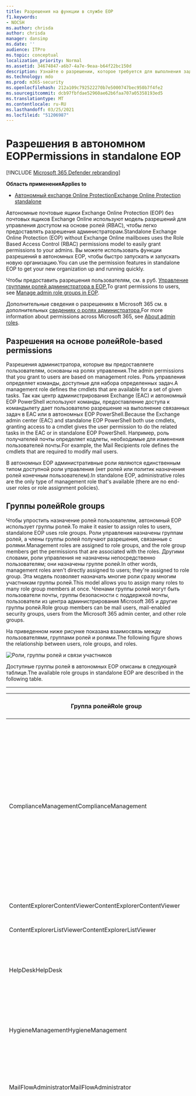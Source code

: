 ```yaml
---
title: Разрешения на функции в службе EOP
f1.keywords:
- NOCSH
ms.author: chrisda
author: chrisda
manager: dansimp
ms.date: ''
audience: ITPro
ms.topic: conceptual
localization_priority: Normal
ms.assetid: 34674847-a6b7-4a7e-9eaa-b64f22bc150d
description: Узнайте о разрешении, которое требуется для выполнения задач в режиме автономных exchange Online Protection
ms.technology: mdo
ms.prod: m365-security
ms.openlocfilehash: 212a109c792522270b7e5000747bec950b7f4fe2
ms.sourcegitcommit: dcb97fbfdae52960ae62b6faa707a05358193ed5
ms.translationtype: MT
ms.contentlocale: ru-RU
ms.lasthandoff: 03/25/2021
ms.locfileid: "51206987"
---
```

# <a name="permissions-in-standalone-eop"></a><span data-ttu-id="56374-103">Разрешения в автономном EOP</span><span class="sxs-lookup"><span data-stu-id="56374-103">Permissions in standalone EOP</span></span>

[!INCLUDE [Microsoft 365 Defender rebranding](../includes/microsoft-defender-for-office.md)]

<span data-ttu-id="56374-104">**Область применения**</span><span class="sxs-lookup"><span data-stu-id="56374-104">**Applies to**</span></span>
-  [<span data-ttu-id="56374-105">Автономный exchange Online Protection</span><span class="sxs-lookup"><span data-stu-id="56374-105">Exchange Online Protection standalone</span></span>](exchange-online-protection-overview.md)

<span data-ttu-id="56374-106">Автономные почтовые ящики Exchange Online Protection (EOP) без почтовых ящиков Exchange Online используют модель разрешений для управления доступом на основе ролей (RBAC), чтобы легко предоставлять разрешения администраторам.</span><span class="sxs-lookup"><span data-stu-id="56374-106">Standalone Exchange Online Protection (EOP) without Exchange Online mailboxes uses the Role Based Access Control (RBAC) permissions model to easily grant permissions to your admins.</span></span> <span data-ttu-id="56374-107">Вы можете использовать функции разрешений в автономных EOP, чтобы быстро запускать и запускать новую организацию.</span><span class="sxs-lookup"><span data-stu-id="56374-107">You can use the permission features in standalone EOP to get your new organization up and running quickly.</span></span>

<span data-ttu-id="56374-108">Чтобы предоставить разрешения пользователям, см. в руб. [Управление группами ролей администратора в EOP.](manage-admin-role-group-permissions-in-eop.md)</span><span class="sxs-lookup"><span data-stu-id="56374-108">To grant permissions to users, see [Manage admin role groups in EOP](manage-admin-role-group-permissions-in-eop.md).</span></span>

<span data-ttu-id="56374-109">Дополнительные сведения о разрешениях в Microsoft 365 см. в дополнительных [сведениях о ролях администратора.](../../admin/add-users/about-admin-roles.md)</span><span class="sxs-lookup"><span data-stu-id="56374-109">For more information about permissions across Microsoft 365, see [About admin roles](../../admin/add-users/about-admin-roles.md).</span></span>

## <a name="role-based-permissions"></a><span data-ttu-id="56374-110">Разрешения на основе ролей</span><span class="sxs-lookup"><span data-stu-id="56374-110">Role-based permissions</span></span>

<span data-ttu-id="56374-111">Разрешения администратора, которые вы предоставляете пользователям, основаны на ролях управления.</span><span class="sxs-lookup"><span data-stu-id="56374-111">The admin permissions that you grant to users are based on management roles.</span></span> <span data-ttu-id="56374-112">Роль управления определяет команды, доступные для набора определенных задач.</span><span class="sxs-lookup"><span data-stu-id="56374-112">A management role defines the cmdlets that are available for a set of given tasks.</span></span> <span data-ttu-id="56374-113">Так как центр администрирования Exchange (EAC) и автономный EOP PowerShell используют команды, предоставление доступа к командылету дает пользователю разрешение на выполнение связанных задач в EAC или в автономных EOP PowerShell.</span><span class="sxs-lookup"><span data-stu-id="56374-113">Because the Exchange admin center (EAC) and standalone EOP PowerShell both use cmdlets, granting access to a cmdlet gives the user permission to do the related tasks in the EAC or in standalone EOP PowerShell.</span></span> <span data-ttu-id="56374-114">Например, роль получателей почты определяет кодлеты, необходимые для изменения пользователей почты.</span><span class="sxs-lookup"><span data-stu-id="56374-114">For example, the Mail Recipients role defines the cmdlets that are required to modify mail users.</span></span>

<span data-ttu-id="56374-115">В автономных EOP административные роли являются единственным типом доступной роли управления (нет ролей или политик назначения ролей конечным пользователем).</span><span class="sxs-lookup"><span data-stu-id="56374-115">In standalone EOP, administrative roles are the only type of management role that's available (there are no end-user roles or role assignment policies).</span></span>

## <a name="role-groups"></a><span data-ttu-id="56374-116">Группы ролей</span><span class="sxs-lookup"><span data-stu-id="56374-116">Role groups</span></span>

<span data-ttu-id="56374-117">Чтобы упростить назначение ролей пользователям, автономный EOP использует группы ролей.</span><span class="sxs-lookup"><span data-stu-id="56374-117">To make it easier to assign roles to users, standalone EOP uses role groups.</span></span> <span data-ttu-id="56374-118">Роли управления назначены группам ролей, а члены группы ролей получают разрешения, связанные с ролями.</span><span class="sxs-lookup"><span data-stu-id="56374-118">Management roles are assigned to role groups, and the role group members get the permissions that are associated with the roles.</span></span> <span data-ttu-id="56374-119">Другими словами, роли управления не назначены непосредственно пользователям; они назначены группе ролей.</span><span class="sxs-lookup"><span data-stu-id="56374-119">In other words, management roles aren't directly assigned to users; they're assigned to role group.</span></span> <span data-ttu-id="56374-120">Эта модель позволяет назначать многие роли сразу многим участникам группы ролей.</span><span class="sxs-lookup"><span data-stu-id="56374-120">This model allows you to assign many roles to many role group members at once.</span></span> <span data-ttu-id="56374-121">Членами группы ролей могут быть пользователи почты, группы безопасности с поддержкой почты, пользователи из центра администрирования Microsoft 365 и другие группы ролей.</span><span class="sxs-lookup"><span data-stu-id="56374-121">Role group members can be mail users, mail-enabled security groups, users from the Microsoft 365 admin center, and other role groups.</span></span>

<span data-ttu-id="56374-122">На приведенном ниже рисунке показана взаимосвязь между пользователями, группами ролей и ролями.</span><span class="sxs-lookup"><span data-stu-id="56374-122">The following figure shows the relationship between users, role groups, and roles.</span></span>

![Роли, группы ролей и связи участников](../../media/ITPro_Security_RBAC_EXO_SimplifiedRoleGroupRelationship.png)

<span data-ttu-id="56374-124">Доступные группы ролей в автономных EOP описаны в следующей таблице.</span><span class="sxs-lookup"><span data-stu-id="56374-124">The available role groups in standalone EOP are described in the following table.</span></span>

****

|<span data-ttu-id="56374-125">Группа ролей</span><span class="sxs-lookup"><span data-stu-id="56374-125">Role group</span></span>|<span data-ttu-id="56374-126">Описание</span><span class="sxs-lookup"><span data-stu-id="56374-126">Description</span></span>|<span data-ttu-id="56374-127">Назначены роли по умолчанию</span><span class="sxs-lookup"><span data-stu-id="56374-127">Default roles assigned</span></span>|
|---|---|---|
|<span data-ttu-id="56374-128">ComplianceManagement</span><span class="sxs-lookup"><span data-stu-id="56374-128">ComplianceManagement</span></span>|<span data-ttu-id="56374-129">Настройка и управление настройками соответствия требованиям в организации, включая предотвращение потери данных (DLP), если ваша подписка имеет возможности DLP.</span><span class="sxs-lookup"><span data-stu-id="56374-129">Configure and manage compliance settings within the organization, including data loss prevention (DLP) if your subscription has DLP capabilities.</span></span> <p> <span data-ttu-id="56374-130">Члены роли [Администратора соответствия требованиям](/azure/active-directory/users-groups-roles/directory-assign-admin-roles#compliance-administrator) в Azure AD автоматически получают разрешения этой группы ролей.</span><span class="sxs-lookup"><span data-stu-id="56374-130">Members of the [Compliance Administrator](/azure/active-directory/users-groups-roles/directory-assign-admin-roles#compliance-administrator) role in Azure AD automatically get the permissions of this role group.</span></span>|<span data-ttu-id="56374-131">Журналы аудита</span><span class="sxs-lookup"><span data-stu-id="56374-131">Audit Logs</span></span> <p> <span data-ttu-id="56374-132">Администрирование соответствия требованиям</span><span class="sxs-lookup"><span data-stu-id="56374-132">Compliance Administration</span></span> <p> <span data-ttu-id="56374-133">Управление правами на доступ к данным</span><span class="sxs-lookup"><span data-stu-id="56374-133">Information Rights Management</span></span> <p> <span data-ttu-id="56374-134">Управление хранением</span><span class="sxs-lookup"><span data-stu-id="56374-134">Retention Management</span></span> <p> <span data-ttu-id="56374-135">View-Only журналы аудита</span><span class="sxs-lookup"><span data-stu-id="56374-135">View-Only Audit Logs</span></span> <p> <span data-ttu-id="56374-136">Конфигурация только для чтения</span><span class="sxs-lookup"><span data-stu-id="56374-136">View-Only Configuration</span></span> <p> <span data-ttu-id="56374-137">Получатели только для чтения</span><span class="sxs-lookup"><span data-stu-id="56374-137">View-Only Recipients</span></span>|
|<span data-ttu-id="56374-138">ContentExplorerContentViewer</span><span class="sxs-lookup"><span data-stu-id="56374-138">ContentExplorerContentViewer</span></span>|<span data-ttu-id="56374-139">Не используется.</span><span class="sxs-lookup"><span data-stu-id="56374-139">Not used.</span></span>|<span data-ttu-id="56374-140">Просмотр контента классификации данных</span><span class="sxs-lookup"><span data-stu-id="56374-140">Data Classification Content Viewer</span></span>|
|<span data-ttu-id="56374-141">ContentExplorerListViewer</span><span class="sxs-lookup"><span data-stu-id="56374-141">ContentExplorerListViewer</span></span>|<span data-ttu-id="56374-142">Не используется.</span><span class="sxs-lookup"><span data-stu-id="56374-142">Not used.</span></span>|<span data-ttu-id="56374-143">Просмотр списка классификации данных</span><span class="sxs-lookup"><span data-stu-id="56374-143">Data Classification List Viewer</span></span>|
|<span data-ttu-id="56374-144">HelpDesk</span><span class="sxs-lookup"><span data-stu-id="56374-144">HelpDesk</span></span>|<span data-ttu-id="56374-145">Просмотр и управление пользователями почты.</span><span class="sxs-lookup"><span data-stu-id="56374-145">View and manage mail users.</span></span>|<span data-ttu-id="56374-146">Сброс пароля</span><span class="sxs-lookup"><span data-stu-id="56374-146">Reset Password</span></span> <p> <span data-ttu-id="56374-147">Параметры пользователя</span><span class="sxs-lookup"><span data-stu-id="56374-147">User Options</span></span> <p> <span data-ttu-id="56374-148">Получатели только для чтения</span><span class="sxs-lookup"><span data-stu-id="56374-148">View-Only Recipients</span></span>|
|<span data-ttu-id="56374-149">HygieneManagement</span><span class="sxs-lookup"><span data-stu-id="56374-149">HygieneManagement</span></span>|<span data-ttu-id="56374-150">Управление функциями защиты (защита от нежелательной почты, защита от вредоносных программ и т.д.).</span><span class="sxs-lookup"><span data-stu-id="56374-150">Manage protection features (anti-spam, anti-malware, etc.).</span></span>|<span data-ttu-id="56374-151">Транспортная гигиена</span><span class="sxs-lookup"><span data-stu-id="56374-151">Transport Hygiene</span></span> <p> <span data-ttu-id="56374-152">Конфигурация только для чтения</span><span class="sxs-lookup"><span data-stu-id="56374-152">View-Only Configuration</span></span> <p> <span data-ttu-id="56374-153">Получатели только для чтения</span><span class="sxs-lookup"><span data-stu-id="56374-153">View-Only Recipients</span></span>|
|<span data-ttu-id="56374-154">MailFlowAdministrator</span><span class="sxs-lookup"><span data-stu-id="56374-154">MailFlowAdministrator</span></span>|<span data-ttu-id="56374-155">Просмотр и управление принятыми доменами и соединитетелями</span><span class="sxs-lookup"><span data-stu-id="56374-155">View and manage accepted domains and connectors</span></span>|<span data-ttu-id="56374-156">Удаленные и принятые домены</span><span class="sxs-lookup"><span data-stu-id="56374-156">Remote and Accepted Domains</span></span> <p> <span data-ttu-id="56374-157">Получатели только для чтения</span><span class="sxs-lookup"><span data-stu-id="56374-157">View-Only Recipients</span></span>|
|<span data-ttu-id="56374-158">OrganizationManagement</span><span class="sxs-lookup"><span data-stu-id="56374-158">OrganizationManagement</span></span>|<span data-ttu-id="56374-159">Доступ администратора ко всей организации и возможность выполнять практически любую задачу.</span><span class="sxs-lookup"><span data-stu-id="56374-159">Admin access to the entire organization and the ability to perform almost any task.</span></span> <p> <span data-ttu-id="56374-160">Участники роли [глобального администратора](/azure/active-directory/users-groups-roles/directory-assign-admin-roles#global-administrator--company-administrator) в Azure AD автоматически получают разрешения этой группы ролей.</span><span class="sxs-lookup"><span data-stu-id="56374-160">Members of the [Global Administrator](/azure/active-directory/users-groups-roles/directory-assign-admin-roles#global-administrator--company-administrator) role in Azure AD automatically get the permissions of this role group.</span></span> <p> <span data-ttu-id="56374-161">**Важно.** Так как роль Группы Ролей OrganizationManagement — это мощная роль, только пользователи, которые выполняют административные задачи на уровне организации, должны быть членами этой группы ролей.</span><span class="sxs-lookup"><span data-stu-id="56374-161">**Important**: Because the OrganizationManagement role group is a powerful role, only users that perform organizational-level administrative tasks should be members of this role group.</span></span>|<span data-ttu-id="56374-162">AntiMalware</span><span class="sxs-lookup"><span data-stu-id="56374-162">AntiMalware</span></span> <p> <span data-ttu-id="56374-163">AntiSpam</span><span class="sxs-lookup"><span data-stu-id="56374-163">AntiSpam</span></span> <p> <span data-ttu-id="56374-164">Журналы аудита</span><span class="sxs-lookup"><span data-stu-id="56374-164">Audit Logs</span></span> <p> <span data-ttu-id="56374-165">Администратор соответствия</span><span class="sxs-lookup"><span data-stu-id="56374-165">Compliance Administrator</span></span> <p> <span data-ttu-id="56374-166">Динамические группы рассылки</span><span class="sxs-lookup"><span data-stu-id="56374-166">Distribution Groups</span></span> <p> <span data-ttu-id="56374-167">Управление правами на доступ к данным</span><span class="sxs-lookup"><span data-stu-id="56374-167">Information Rights Management</span></span> <p> <span data-ttu-id="56374-168">Создание получателей почты</span><span class="sxs-lookup"><span data-stu-id="56374-168">Mail Recipient Creation</span></span> <p> <span data-ttu-id="56374-169">Получатели почты</span><span class="sxs-lookup"><span data-stu-id="56374-169">Mail Recipients</span></span> <p> <span data-ttu-id="56374-170">Отслеживание сообщений</span><span class="sxs-lookup"><span data-stu-id="56374-170">Message Tracking</span></span> <p> <span data-ttu-id="56374-171">Миграция</span><span class="sxs-lookup"><span data-stu-id="56374-171">Migration</span></span> <p> <span data-ttu-id="56374-172">Доступ к клиентам организации</span><span class="sxs-lookup"><span data-stu-id="56374-172">Organization Client Access</span></span> <p> <span data-ttu-id="56374-173">Конфигурация организации</span><span class="sxs-lookup"><span data-stu-id="56374-173">Organization Configuration</span></span> <p> <span data-ttu-id="56374-174">Параметры транспорта организации</span><span class="sxs-lookup"><span data-stu-id="56374-174">Organization Transport Settings</span></span> <p> <span data-ttu-id="56374-175">Карантин</span><span class="sxs-lookup"><span data-stu-id="56374-175">Quarantine</span></span> <p> <span data-ttu-id="56374-176">Политики получателей</span><span class="sxs-lookup"><span data-stu-id="56374-176">Recipient Policies</span></span> <p> <span data-ttu-id="56374-177">Удаленные и принятые домены</span><span class="sxs-lookup"><span data-stu-id="56374-177">Remote and Accepted Domains</span></span> <p> <span data-ttu-id="56374-178">Сброс пароля</span><span class="sxs-lookup"><span data-stu-id="56374-178">Reset Password</span></span> <p> <span data-ttu-id="56374-179">Управление хранением</span><span class="sxs-lookup"><span data-stu-id="56374-179">Retention Management</span></span> <p> <span data-ttu-id="56374-180">Управление ролью</span><span class="sxs-lookup"><span data-stu-id="56374-180">Role Management</span></span> <p> <span data-ttu-id="56374-181">Администратор безопасности</span><span class="sxs-lookup"><span data-stu-id="56374-181">Security Administrator</span></span> <p> <span data-ttu-id="56374-182">Создание и членство группы безопасности</span><span class="sxs-lookup"><span data-stu-id="56374-182">Security Group Creation and Membership</span></span> <p> <span data-ttu-id="56374-183">Читатель сведений о безопасности</span><span class="sxs-lookup"><span data-stu-id="56374-183">Security Reader</span></span> <p> <span data-ttu-id="56374-184">Администратор метки конфиденциальности</span><span class="sxs-lookup"><span data-stu-id="56374-184">Sensitivity Label Administrator</span></span> <p> <span data-ttu-id="56374-185">Контроль</span><span class="sxs-lookup"><span data-stu-id="56374-185">Supervision</span></span> <p> <span data-ttu-id="56374-186">Транспортная гигиена</span><span class="sxs-lookup"><span data-stu-id="56374-186">Transport Hygiene</span></span> <p> <span data-ttu-id="56374-187">Правила транспорта</span><span class="sxs-lookup"><span data-stu-id="56374-187">Transport Rules</span></span> <p> <span data-ttu-id="56374-188">Параметры пользователя</span><span class="sxs-lookup"><span data-stu-id="56374-188">User Options</span></span> <p> <span data-ttu-id="56374-189">View-Only AntiMalware</span><span class="sxs-lookup"><span data-stu-id="56374-189">View-Only AntiMalware</span></span> <p> <span data-ttu-id="56374-190">View-Only AntiSpam</span><span class="sxs-lookup"><span data-stu-id="56374-190">View-Only AntiSpam</span></span> <p> <span data-ttu-id="56374-191">View-Only журналы аудита</span><span class="sxs-lookup"><span data-stu-id="56374-191">View-Only Audit Logs</span></span> <p> <span data-ttu-id="56374-192">Конфигурация только для чтения</span><span class="sxs-lookup"><span data-stu-id="56374-192">View-Only Configuration</span></span> <p> <span data-ttu-id="56374-193">View-Only карантина</span><span class="sxs-lookup"><span data-stu-id="56374-193">View-Only Quarantine</span></span> <p> <span data-ttu-id="56374-194">Получатели только для чтения</span><span class="sxs-lookup"><span data-stu-id="56374-194">View-Only Recipients</span></span> <p> <span data-ttu-id="56374-195">View-Only intelligence</span><span class="sxs-lookup"><span data-stu-id="56374-195">View-Only Threat Intelligence</span></span>|
|<span data-ttu-id="56374-196">КарантинАдминистратор</span><span class="sxs-lookup"><span data-stu-id="56374-196">QuarantineAdministrator</span></span>|<span data-ttu-id="56374-197">Управление карантинными сообщениями для всех получателей.</span><span class="sxs-lookup"><span data-stu-id="56374-197">Manage quarantined messages for all recipients.</span></span>|<span data-ttu-id="56374-198">Карантин</span><span class="sxs-lookup"><span data-stu-id="56374-198">Quarantine</span></span>|
|<span data-ttu-id="56374-199">RecipientManagement</span><span class="sxs-lookup"><span data-stu-id="56374-199">RecipientManagement</span></span>|<span data-ttu-id="56374-200">Создание, управление и удаление объектов получателей в организации.</span><span class="sxs-lookup"><span data-stu-id="56374-200">Create, manage, and remove recipient objects in the organization.</span></span>|<span data-ttu-id="56374-201">Динамические группы рассылки</span><span class="sxs-lookup"><span data-stu-id="56374-201">Distribution Groups</span></span> <p> <span data-ttu-id="56374-202">Создание получателей почты</span><span class="sxs-lookup"><span data-stu-id="56374-202">Mail Recipient Creation</span></span> <p> <span data-ttu-id="56374-203">Получатели почты</span><span class="sxs-lookup"><span data-stu-id="56374-203">Mail Recipients</span></span> <p> <span data-ttu-id="56374-204">Отслеживание сообщений</span><span class="sxs-lookup"><span data-stu-id="56374-204">Message Tracking</span></span> <p> <span data-ttu-id="56374-205">Миграция</span><span class="sxs-lookup"><span data-stu-id="56374-205">Migration</span></span> <p> <span data-ttu-id="56374-206">Политики получателей</span><span class="sxs-lookup"><span data-stu-id="56374-206">Recipient Policies</span></span> <p> <span data-ttu-id="56374-207">Сброс пароля</span><span class="sxs-lookup"><span data-stu-id="56374-207">Reset Password</span></span>|
|<span data-ttu-id="56374-208">RecordsManagement</span><span class="sxs-lookup"><span data-stu-id="56374-208">RecordsManagement</span></span>|<span data-ttu-id="56374-209">Настройка функций соответствия требованиям, таких как теги политики хранения, классификации сообщений и правила потока почты (также известные как правила транспорта).</span><span class="sxs-lookup"><span data-stu-id="56374-209">Configure compliance features, such as retention policy tags, message classifications, and mail flow rules (also known as transport rules).</span></span>|<span data-ttu-id="56374-210">Отслеживание сообщений</span><span class="sxs-lookup"><span data-stu-id="56374-210">Message Tracking</span></span> <p> <span data-ttu-id="56374-211">Управление хранением</span><span class="sxs-lookup"><span data-stu-id="56374-211">Retention Management</span></span> <p> <span data-ttu-id="56374-212">Правила транспорта</span><span class="sxs-lookup"><span data-stu-id="56374-212">Transport Rules</span></span>|
|<span data-ttu-id="56374-213">SecurityAdministrator</span><span class="sxs-lookup"><span data-stu-id="56374-213">SecurityAdministrator</span></span>|<span data-ttu-id="56374-214">Настройка всех аспектов защиты в организации (защита от нежелательной почты, защита от вредоносных программ, защита от спуфинга, карантин и т.д.).</span><span class="sxs-lookup"><span data-stu-id="56374-214">Configure all aspects of protection in the organization (anti-spam, anti-malware, anti-spoofing, quarantine, etc.).</span></span> <p> <span data-ttu-id="56374-215">Члены роли [администратора](/azure/active-directory/users-groups-roles/directory-assign-admin-roles#security-administrator) безопасности в Azure AD автоматически получают разрешения этой группы ролей.</span><span class="sxs-lookup"><span data-stu-id="56374-215">Members of the [Security Administrator](/azure/active-directory/users-groups-roles/directory-assign-admin-roles#security-administrator) role in Azure AD automatically get the permissions of this role group.</span></span>|<span data-ttu-id="56374-216">AntiMalware</span><span class="sxs-lookup"><span data-stu-id="56374-216">AntiMalware</span></span> <p> <span data-ttu-id="56374-217">AntiSpam</span><span class="sxs-lookup"><span data-stu-id="56374-217">AntiSpam</span></span> <p> <span data-ttu-id="56374-218">Журналы аудита</span><span class="sxs-lookup"><span data-stu-id="56374-218">Audit Logs</span></span> <p> <span data-ttu-id="56374-219">Карантин</span><span class="sxs-lookup"><span data-stu-id="56374-219">Quarantine</span></span> <p> <span data-ttu-id="56374-220">Администратор безопасности</span><span class="sxs-lookup"><span data-stu-id="56374-220">Security Administrator</span></span> <p> <span data-ttu-id="56374-221">Администратор метки конфиденциальности</span><span class="sxs-lookup"><span data-stu-id="56374-221">Sensitivity Label Administrator</span></span> <p> <span data-ttu-id="56374-222">View-Only AntiMalware</span><span class="sxs-lookup"><span data-stu-id="56374-222">View-Only AntiMalware</span></span> <p> <span data-ttu-id="56374-223">View-Only AntiSpam</span><span class="sxs-lookup"><span data-stu-id="56374-223">View-Only AntiSpam</span></span> <p> <span data-ttu-id="56374-224">View-Only журналы аудита</span><span class="sxs-lookup"><span data-stu-id="56374-224">View-Only Audit Logs</span></span> <p> <span data-ttu-id="56374-225">View-Only карантина</span><span class="sxs-lookup"><span data-stu-id="56374-225">View-Only Quarantine</span></span> <p> <span data-ttu-id="56374-226">View-Only intelligence</span><span class="sxs-lookup"><span data-stu-id="56374-226">View-Only Threat Intelligence</span></span>|
|<span data-ttu-id="56374-227">SecurityReader</span><span class="sxs-lookup"><span data-stu-id="56374-227">SecurityReader</span></span>|<span data-ttu-id="56374-228">Просмотр только доступа ко всем аспектам защиты в организации (защита от нежелательной почты, защита от вредоносных программ, защита от спуфинга, карантин и т.д.).</span><span class="sxs-lookup"><span data-stu-id="56374-228">View-only access to all aspects of protection in the organization (anti-spam, anti-malware, anti-spoofing, quarantine, etc.).</span></span> <p> <span data-ttu-id="56374-229">Участники роли [Чтения безопасности](/azure/active-directory/users-groups-roles/directory-assign-admin-roles#security-reader) в Azure AD автоматически получают разрешения этой группы ролей.</span><span class="sxs-lookup"><span data-stu-id="56374-229">Members of the [Security Reader](/azure/active-directory/users-groups-roles/directory-assign-admin-roles#security-reader) role in Azure AD automatically get the permissions of this role group.</span></span>|<span data-ttu-id="56374-230">Читатель сведений о безопасности</span><span class="sxs-lookup"><span data-stu-id="56374-230">Security Reader</span></span> <p> <span data-ttu-id="56374-231">View-Only AntiMalware</span><span class="sxs-lookup"><span data-stu-id="56374-231">View-Only AntiMalware</span></span> <p> <span data-ttu-id="56374-232">View-Only AntiSpam</span><span class="sxs-lookup"><span data-stu-id="56374-232">View-Only AntiSpam</span></span> <p> <span data-ttu-id="56374-233">View-Only карантина</span><span class="sxs-lookup"><span data-stu-id="56374-233">View-Only Quarantine</span></span> <p> <span data-ttu-id="56374-234">View-Only intelligence</span><span class="sxs-lookup"><span data-stu-id="56374-234">View-Only Threat Intelligence</span></span>|
|<span data-ttu-id="56374-235">TenantAdmins</span><span class="sxs-lookup"><span data-stu-id="56374-235">TenantAdmins</span></span>|<span data-ttu-id="56374-236">Членство в этой группе ролей синхронизируется между службами и управляется централизованно.</span><span class="sxs-lookup"><span data-stu-id="56374-236">Membership in this role group is synchronized across services and managed centrally.</span></span> <span data-ttu-id="56374-237">По умолчанию этой группе ролей не назначены роли.</span><span class="sxs-lookup"><span data-stu-id="56374-237">By default, this role group is not assigned any roles.</span></span> <span data-ttu-id="56374-238">Однако он будет членом группы ролей управления организацией и будет наследовать эти разрешения.</span><span class="sxs-lookup"><span data-stu-id="56374-238">However, it will be a member of the Organization Management role group and will inherit those permissions.</span></span>|<span data-ttu-id="56374-239">нет</span><span class="sxs-lookup"><span data-stu-id="56374-239">none</span></span>|
|<span data-ttu-id="56374-240">ViewOnlyOrganizationManagement</span><span class="sxs-lookup"><span data-stu-id="56374-240">ViewOnlyOrganizationManagement</span></span>|<span data-ttu-id="56374-241">Просмотр объектов получателя, защиты и конфигурации и их свойств в организации.</span><span class="sxs-lookup"><span data-stu-id="56374-241">View recipient, protection, and configuration objects and their properties in the organization.</span></span>|<span data-ttu-id="56374-242">Администратор соответствия</span><span class="sxs-lookup"><span data-stu-id="56374-242">Compliance Administrator</span></span> <p> <span data-ttu-id="56374-243">Администратор безопасности</span><span class="sxs-lookup"><span data-stu-id="56374-243">Security Administrator</span></span> <p> <span data-ttu-id="56374-244">Читатель сведений о безопасности</span><span class="sxs-lookup"><span data-stu-id="56374-244">Security Reader</span></span> <p> <span data-ttu-id="56374-245">Администратор метки конфиденциальности</span><span class="sxs-lookup"><span data-stu-id="56374-245">Sensitivity Label Administrator</span></span> <p> <span data-ttu-id="56374-246">Конфигурация только для чтения</span><span class="sxs-lookup"><span data-stu-id="56374-246">View-Only Configuration</span></span> <p> <span data-ttu-id="56374-247">Получатели только для чтения</span><span class="sxs-lookup"><span data-stu-id="56374-247">View-Only Recipients</span></span>|
|

<span data-ttu-id="56374-248">Если вы работаете в небольшой организации с несколькими администраторами, может потребоваться добавить этих пользователей только в группу ролей управления организацией, и вам, возможно, никогда не потребуется использовать другие группы ролей.</span><span class="sxs-lookup"><span data-stu-id="56374-248">If you work in a small organization that has only a few admins, you might need to add those users to the Organization Management role group only, and you may never need to use the other role groups.</span></span> <span data-ttu-id="56374-249">Если вы работаете в более крупной организации, у вас могут быть администраторы, которые выполняют определенные задачи, например конфигурацию получателей.</span><span class="sxs-lookup"><span data-stu-id="56374-249">If you work in a larger organization, you might have admins who perform specific tasks, such as recipient configuration.</span></span> <span data-ttu-id="56374-250">В этих случаях можно добавить одного администратора в группу ролей "Управление получателями", а другого администратора в группу ролей "Управление организацией".</span><span class="sxs-lookup"><span data-stu-id="56374-250">In those cases, you might add one admin to the Recipient Management role group, and another admin to the Organization Management role group.</span></span> <span data-ttu-id="56374-251">Затем эти администраторы могут управлять определенными областями, но у них не будет разрешений на управление областями, за которые они не отвечают.</span><span class="sxs-lookup"><span data-stu-id="56374-251">Those admins can then manage their specific areas, but they won't have permissions to manage areas they're not responsible for.</span></span>

<span data-ttu-id="56374-252">Если встроенные группы ролей в Exchange Online не соответствуют функции задания администраторов, можно создать группы ролей и добавить к ним роли.</span><span class="sxs-lookup"><span data-stu-id="56374-252">If the built-in role groups in Exchange Online don't match the job function of your administrators, you can create role groups and add roles to them.</span></span> <span data-ttu-id="56374-253">Дополнительные сведения см. в дополнительных сведениях Об управлении [группами ролей в автономных EOP.](manage-admin-role-group-permissions-in-eop.md)</span><span class="sxs-lookup"><span data-stu-id="56374-253">For more information, see [Manage role groups in standalone EOP](manage-admin-role-group-permissions-in-eop.md).</span></span>

## <a name="roles"></a><span data-ttu-id="56374-254">Roles</span><span class="sxs-lookup"><span data-stu-id="56374-254">Roles</span></span>

<span data-ttu-id="56374-255">Встроенные роли, доступные в автономных EOP, описаны в следующей таблице.</span><span class="sxs-lookup"><span data-stu-id="56374-255">The built-in roles that are available in standalone EOP are described in the following table.</span></span>

****

|<span data-ttu-id="56374-256">Роль\*\*</span><span class="sxs-lookup"><span data-stu-id="56374-256">Role\*\*</span></span>|<span data-ttu-id="56374-257">Описание</span><span class="sxs-lookup"><span data-stu-id="56374-257">Description</span></span>|<span data-ttu-id="56374-258">Назначения групп ролей по умолчанию</span><span class="sxs-lookup"><span data-stu-id="56374-258">Default role group assignments</span></span>|
|---|---|---|
|<span data-ttu-id="56374-259">AntiMalware</span><span class="sxs-lookup"><span data-stu-id="56374-259">AntiMalware</span></span>|<span data-ttu-id="56374-260">Просмотр и изменение конфигурации и отчетов для функций по борьбе с вредоносными программами.</span><span class="sxs-lookup"><span data-stu-id="56374-260">View and modify the configuration and reports for anti-malware features.</span></span>|<span data-ttu-id="56374-261">OrganizationManagement</span><span class="sxs-lookup"><span data-stu-id="56374-261">OrganizationManagement</span></span> <p> <span data-ttu-id="56374-262">SecurityAdministrator</span><span class="sxs-lookup"><span data-stu-id="56374-262">SecurityAdministrator</span></span>|
|<span data-ttu-id="56374-263">AntiSpam</span><span class="sxs-lookup"><span data-stu-id="56374-263">AntiSpam</span></span>|<span data-ttu-id="56374-264">Просмотр и изменение конфигурации и отчетов для функций по борьбе со спамом.</span><span class="sxs-lookup"><span data-stu-id="56374-264">View and modify the configuration and reports for anti-spam features.</span></span>|<span data-ttu-id="56374-265">OrganizationManagement</span><span class="sxs-lookup"><span data-stu-id="56374-265">OrganizationManagement</span></span> <p> <span data-ttu-id="56374-266">SecurityAdministrator</span><span class="sxs-lookup"><span data-stu-id="56374-266">SecurityAdministrator</span></span>|
|<span data-ttu-id="56374-267">Журналы аудита</span><span class="sxs-lookup"><span data-stu-id="56374-267">Audit Logs</span></span>|<span data-ttu-id="56374-268">Поиск журнала аудита администратора и просмотр результатов.</span><span class="sxs-lookup"><span data-stu-id="56374-268">Search the administrator audit log and view the results.</span></span>|<span data-ttu-id="56374-269">ComplianceManagement</span><span class="sxs-lookup"><span data-stu-id="56374-269">ComplianceManagement</span></span> <p> <span data-ttu-id="56374-270">OrganizationManagement</span><span class="sxs-lookup"><span data-stu-id="56374-270">OrganizationManagement</span></span> <p> <span data-ttu-id="56374-271">SecurityAdministrator</span><span class="sxs-lookup"><span data-stu-id="56374-271">SecurityAdministrator</span></span>|
|<span data-ttu-id="56374-272">Администратор соответствия требованиям<sup>\*</sup></span><span class="sxs-lookup"><span data-stu-id="56374-272">Compliance Administrator<sup>\*</sup></span></span>||<span data-ttu-id="56374-273">ComplianceManagement</span><span class="sxs-lookup"><span data-stu-id="56374-273">ComplianceManagement</span></span> <p> <span data-ttu-id="56374-274">OrganizationManagement</span><span class="sxs-lookup"><span data-stu-id="56374-274">OrganizationManagement</span></span> <p> <span data-ttu-id="56374-275">ViewOnlyOrganizationManagement</span><span class="sxs-lookup"><span data-stu-id="56374-275">ViewOnlyOrganizationManagement</span></span>|
|<span data-ttu-id="56374-276">Просмотр контента классификации данных<sup>\*</sup></span><span class="sxs-lookup"><span data-stu-id="56374-276">Data Classification Content Viewer<sup>\*</sup></span></span>||<span data-ttu-id="56374-277">ContentExplorerContentViewer</span><span class="sxs-lookup"><span data-stu-id="56374-277">ContentExplorerContentViewer</span></span>|
|<span data-ttu-id="56374-278">Просмотр списка классификации данных<sup>\*</sup></span><span class="sxs-lookup"><span data-stu-id="56374-278">Data Classification List Viewer<sup>\*</sup></span></span>||
|<span data-ttu-id="56374-279">Динамические группы рассылки</span><span class="sxs-lookup"><span data-stu-id="56374-279">Distribution Groups</span></span>|<span data-ttu-id="56374-280">Создание и управление всеми группами рассылки, группами безопасности с поддержкой почты и членами.</span><span class="sxs-lookup"><span data-stu-id="56374-280">Create and manage all distribution groups, mail-enabled security groups, and members.</span></span>|<span data-ttu-id="56374-281">OrganizationManagement</span><span class="sxs-lookup"><span data-stu-id="56374-281">OrganizationManagement</span></span> <p> <span data-ttu-id="56374-282">RecipientManagement</span><span class="sxs-lookup"><span data-stu-id="56374-282">RecipientManagement</span></span>|
|<span data-ttu-id="56374-283">Управление правами на информацию<sup>\*</sup></span><span class="sxs-lookup"><span data-stu-id="56374-283">Information Rights Management<sup>\*</sup></span></span>||<span data-ttu-id="56374-284">ComplianceManagement</span><span class="sxs-lookup"><span data-stu-id="56374-284">ComplianceManagement</span></span> <p> <span data-ttu-id="56374-285">OrganizationManagement</span><span class="sxs-lookup"><span data-stu-id="56374-285">OrganizationManagement</span></span>|
|<span data-ttu-id="56374-286">Создание получателей почты</span><span class="sxs-lookup"><span data-stu-id="56374-286">Mail Recipient Creation</span></span>|<span data-ttu-id="56374-287">Создание и удаление пользователей почты.</span><span class="sxs-lookup"><span data-stu-id="56374-287">Create and remove mail users.</span></span>|<span data-ttu-id="56374-288">OrganizationManagement</span><span class="sxs-lookup"><span data-stu-id="56374-288">OrganizationManagement</span></span> <p> <span data-ttu-id="56374-289">RecipientManagement</span><span class="sxs-lookup"><span data-stu-id="56374-289">RecipientManagement</span></span>|
|<span data-ttu-id="56374-290">Получатели почты</span><span class="sxs-lookup"><span data-stu-id="56374-290">Mail Recipients</span></span>|<span data-ttu-id="56374-291">Изменение существующих пользователей почты.</span><span class="sxs-lookup"><span data-stu-id="56374-291">Modify existing mail users.</span></span>|<span data-ttu-id="56374-292">OrganizationManagement</span><span class="sxs-lookup"><span data-stu-id="56374-292">OrganizationManagement</span></span> <p> <span data-ttu-id="56374-293">RecipientManagement</span><span class="sxs-lookup"><span data-stu-id="56374-293">RecipientManagement</span></span>|
|<span data-ttu-id="56374-294">Отслеживание сообщений<sup>\*</sup></span><span class="sxs-lookup"><span data-stu-id="56374-294">Message Tracking<sup>\*</sup></span></span>||<span data-ttu-id="56374-295">OrganizationManagement</span><span class="sxs-lookup"><span data-stu-id="56374-295">OrganizationManagement</span></span> <p> <span data-ttu-id="56374-296">RecipientManagement</span><span class="sxs-lookup"><span data-stu-id="56374-296">RecipientManagement</span></span> <p> <span data-ttu-id="56374-297">Управление записями</span><span class="sxs-lookup"><span data-stu-id="56374-297">Records Management</span></span>|
|<span data-ttu-id="56374-298">Миграция<sup>\*</sup></span><span class="sxs-lookup"><span data-stu-id="56374-298">Migration<sup>\*</sup></span></span>||<span data-ttu-id="56374-299">OrganizationManagement</span><span class="sxs-lookup"><span data-stu-id="56374-299">OrganizationManagement</span></span> <p> <span data-ttu-id="56374-300">RecipientManagement</span><span class="sxs-lookup"><span data-stu-id="56374-300">RecipientManagement</span></span>|
|<span data-ttu-id="56374-301">MyBaseOptions</span><span class="sxs-lookup"><span data-stu-id="56374-301">MyBaseOptions</span></span>|<span data-ttu-id="56374-302">Позволяет пользователям просматривать собственные карантинные сообщения.</span><span class="sxs-lookup"><span data-stu-id="56374-302">Allows users to view their own quarantined messages.</span></span> <p> <span data-ttu-id="56374-303">Эта роль автоматически назначается пользователям, и ее нельзя назначать вручную.</span><span class="sxs-lookup"><span data-stu-id="56374-303">This role is automatically assigned to users, and you can't assign it manually.</span></span>|<span data-ttu-id="56374-304">нет</span><span class="sxs-lookup"><span data-stu-id="56374-304">none</span></span>|
|<span data-ttu-id="56374-305">Доступ к клиентам организации<sup>\*</sup></span><span class="sxs-lookup"><span data-stu-id="56374-305">Organization Client Access<sup>\*</sup></span></span>||<span data-ttu-id="56374-306">OrganizationManagement</span><span class="sxs-lookup"><span data-stu-id="56374-306">OrganizationManagement</span></span>|
|<span data-ttu-id="56374-307">Конфигурация организации</span><span class="sxs-lookup"><span data-stu-id="56374-307">Organization Configuration</span></span>|<span data-ttu-id="56374-308">Просмотр отчетов.</span><span class="sxs-lookup"><span data-stu-id="56374-308">View reports.</span></span>|<span data-ttu-id="56374-309">OrganizationManagement</span><span class="sxs-lookup"><span data-stu-id="56374-309">OrganizationManagement</span></span>|
|<span data-ttu-id="56374-310">Параметры транспорта организации<sup>\*</sup></span><span class="sxs-lookup"><span data-stu-id="56374-310">Organization Transport Settings<sup>\*</sup></span></span>||<span data-ttu-id="56374-311">OrganizationManagement</span><span class="sxs-lookup"><span data-stu-id="56374-311">OrganizationManagement</span></span>|
|<span data-ttu-id="56374-312">Карантин</span><span class="sxs-lookup"><span data-stu-id="56374-312">Quarantine</span></span>|<span data-ttu-id="56374-313">Управление всеми типами сообщений на карантине для всех получателей.</span><span class="sxs-lookup"><span data-stu-id="56374-313">Manage all types of quarantined message for all recipients.</span></span>|<span data-ttu-id="56374-314">OrganizationManagement</span><span class="sxs-lookup"><span data-stu-id="56374-314">OrganizationManagement</span></span> <p> <span data-ttu-id="56374-315">КарантинАдминистратор</span><span class="sxs-lookup"><span data-stu-id="56374-315">QuarantineAdministrator</span></span> <p> <span data-ttu-id="56374-316">SecurityAdministrator</span><span class="sxs-lookup"><span data-stu-id="56374-316">SecurityAdministrator</span></span>|
|<span data-ttu-id="56374-317">Политики получателей<sup>\*</sup></span><span class="sxs-lookup"><span data-stu-id="56374-317">Recipient Policies<sup>\*</sup></span></span>||<span data-ttu-id="56374-318">OrganizationManagement</span><span class="sxs-lookup"><span data-stu-id="56374-318">OrganizationManagement</span></span> <p> <span data-ttu-id="56374-319">RecipientManagement</span><span class="sxs-lookup"><span data-stu-id="56374-319">RecipientManagement</span></span>|
|<span data-ttu-id="56374-320">Удаленные и принятые домены</span><span class="sxs-lookup"><span data-stu-id="56374-320">Remote and Accepted Domains</span></span>|<span data-ttu-id="56374-321">Управление удаленными доменами, принятыми доменами и соединиттелями.</span><span class="sxs-lookup"><span data-stu-id="56374-321">Manage remote domains, accepted domains, and connectors.</span></span>|<span data-ttu-id="56374-322">MailFlowAdministrator</span><span class="sxs-lookup"><span data-stu-id="56374-322">MailFlowAdministrator</span></span> <p> <span data-ttu-id="56374-323">OrganizationManagement</span><span class="sxs-lookup"><span data-stu-id="56374-323">OrganizationManagement</span></span>|
|<span data-ttu-id="56374-324">Сброс пароля<sup>\*</sup></span><span class="sxs-lookup"><span data-stu-id="56374-324">Reset Password<sup>\*</sup></span></span>||<span data-ttu-id="56374-325">HelpDesk</span><span class="sxs-lookup"><span data-stu-id="56374-325">HelpDesk</span></span> <p> <span data-ttu-id="56374-326">OrganizationManagement</span><span class="sxs-lookup"><span data-stu-id="56374-326">OrganizationManagement</span></span> <p> <span data-ttu-id="56374-327">RecipientManagement</span><span class="sxs-lookup"><span data-stu-id="56374-327">RecipientManagement</span></span>|
|<span data-ttu-id="56374-328">Управление хранением<sup>\*</sup></span><span class="sxs-lookup"><span data-stu-id="56374-328">Retention Management<sup>\*</sup></span></span>||<span data-ttu-id="56374-329">ComplianceManagement</span><span class="sxs-lookup"><span data-stu-id="56374-329">ComplianceManagement</span></span> <p> <span data-ttu-id="56374-330">OrganizationManagement</span><span class="sxs-lookup"><span data-stu-id="56374-330">OrganizationManagement</span></span> <p> <span data-ttu-id="56374-331">RecordsManagement</span><span class="sxs-lookup"><span data-stu-id="56374-331">RecordsManagement</span></span>|
|<span data-ttu-id="56374-332">Управление ролью</span><span class="sxs-lookup"><span data-stu-id="56374-332">Role Management</span></span>|<span data-ttu-id="56374-333">Создание и управление группами ролей.</span><span class="sxs-lookup"><span data-stu-id="56374-333">Create and manage role groups.</span></span>|<span data-ttu-id="56374-334">OrganizationManagement</span><span class="sxs-lookup"><span data-stu-id="56374-334">OrganizationManagement</span></span>|
|<span data-ttu-id="56374-335">Администратор безопасности</span><span class="sxs-lookup"><span data-stu-id="56374-335">Security Administrator</span></span>|<span data-ttu-id="56374-336">Управление конфигурацией и отчетами для всех функций безопасности и защиты.</span><span class="sxs-lookup"><span data-stu-id="56374-336">Manage the configuration and reports for all security and protection features.</span></span>|<span data-ttu-id="56374-337">OrganizationManagement</span><span class="sxs-lookup"><span data-stu-id="56374-337">OrganizationManagement</span></span> <p> <span data-ttu-id="56374-338">SecurityAdministrator</span><span class="sxs-lookup"><span data-stu-id="56374-338">SecurityAdministrator</span></span> <p> <span data-ttu-id="56374-339">ViewOnlyOrganizationManagement</span><span class="sxs-lookup"><span data-stu-id="56374-339">ViewOnlyOrganizationManagement</span></span>|
|<span data-ttu-id="56374-340">Создание и членство группы безопасности</span><span class="sxs-lookup"><span data-stu-id="56374-340">Security Group Creation and Membership</span></span>|<span data-ttu-id="56374-341">Создание и управление группами безопасности с поддержкой почты.</span><span class="sxs-lookup"><span data-stu-id="56374-341">Create and manage mail-enabled security groups.</span></span>|<span data-ttu-id="56374-342">OrganizationManagement</span><span class="sxs-lookup"><span data-stu-id="56374-342">OrganizationManagement</span></span>|
|<span data-ttu-id="56374-343">Читатель сведений о безопасности</span><span class="sxs-lookup"><span data-stu-id="56374-343">Security Reader</span></span>|<span data-ttu-id="56374-344">Просмотр конфигурации и отчетов для функций безопасности и защиты.</span><span class="sxs-lookup"><span data-stu-id="56374-344">View the configuration and reports for security and protection features.</span></span>|<span data-ttu-id="56374-345">Управление организацией</span><span class="sxs-lookup"><span data-stu-id="56374-345">Organization Management</span></span> <p> <span data-ttu-id="56374-346">SecurityReader</span><span class="sxs-lookup"><span data-stu-id="56374-346">SecurityReader</span></span> <p> <span data-ttu-id="56374-347">ViewOnlyOrganizationManagement</span><span class="sxs-lookup"><span data-stu-id="56374-347">ViewOnlyOrganizationManagement</span></span>|
|<span data-ttu-id="56374-348">Администратор метки конфиденциальности<sup>\*</sup></span><span class="sxs-lookup"><span data-stu-id="56374-348">Sensitivity Label Administrator<sup>\*</sup></span></span>||<span data-ttu-id="56374-349">OrganizationManagement</span><span class="sxs-lookup"><span data-stu-id="56374-349">OrganizationManagement</span></span> <p> <span data-ttu-id="56374-350">SecurityAdministrator</span><span class="sxs-lookup"><span data-stu-id="56374-350">SecurityAdministrator</span></span> <p> <span data-ttu-id="56374-351">ViewOnlyOrganizationManagement</span><span class="sxs-lookup"><span data-stu-id="56374-351">ViewOnlyOrganizationManagement</span></span>|
|<span data-ttu-id="56374-352">Надзор<sup>\*</sup></span><span class="sxs-lookup"><span data-stu-id="56374-352">Supervision<sup>\*</sup></span></span>||<span data-ttu-id="56374-353">OrganizationManagement</span><span class="sxs-lookup"><span data-stu-id="56374-353">OrganizationManagement</span></span>|
|<span data-ttu-id="56374-354">Транспортная гигиена</span><span class="sxs-lookup"><span data-stu-id="56374-354">Transport Hygiene</span></span>|<span data-ttu-id="56374-355">Управление функциями по борьбе с вредоносными программами, анти-нежелательной почтой и функцией подмены.</span><span class="sxs-lookup"><span data-stu-id="56374-355">Manage anti-malware, anti-spam features, and anti-spoofing features.</span></span>|<span data-ttu-id="56374-356">HygieneManagement</span><span class="sxs-lookup"><span data-stu-id="56374-356">HygieneManagement</span></span> <p> <span data-ttu-id="56374-357">OrganizationManagement</span><span class="sxs-lookup"><span data-stu-id="56374-357">OrganizationManagement</span></span>|
|<span data-ttu-id="56374-358">Правила транспорта</span><span class="sxs-lookup"><span data-stu-id="56374-358">Transport Rules</span></span>|<span data-ttu-id="56374-359">Создание и управление правилами потока почты (также известные как правила транспорта).</span><span class="sxs-lookup"><span data-stu-id="56374-359">Create and manage mail flow rules (also known as transport rules).</span></span>|<span data-ttu-id="56374-360">OrganizationManagement</span><span class="sxs-lookup"><span data-stu-id="56374-360">OrganizationManagement</span></span> <p> <span data-ttu-id="56374-361">RecordsManagement</span><span class="sxs-lookup"><span data-stu-id="56374-361">RecordsManagement</span></span>|
|<span data-ttu-id="56374-362">Параметры пользователя</span><span class="sxs-lookup"><span data-stu-id="56374-362">User Options</span></span>|<span data-ttu-id="56374-363">Изменение существующих пользователей почты.</span><span class="sxs-lookup"><span data-stu-id="56374-363">Modify existing mail users.</span></span>|<span data-ttu-id="56374-364">HelpDesk</span><span class="sxs-lookup"><span data-stu-id="56374-364">HelpDesk</span></span> <p> <span data-ttu-id="56374-365">OrganizationManagement</span><span class="sxs-lookup"><span data-stu-id="56374-365">OrganizationManagement</span></span>|
|<span data-ttu-id="56374-366">View-Only AntiMalware</span><span class="sxs-lookup"><span data-stu-id="56374-366">View-Only AntiMalware</span></span>|<span data-ttu-id="56374-367">Просмотр конфигурации и отчетов для функций по борьбе с вредоносными программами.</span><span class="sxs-lookup"><span data-stu-id="56374-367">View the configuration and reports for anti-malware features.</span></span>|<span data-ttu-id="56374-368">OrganizationManagement</span><span class="sxs-lookup"><span data-stu-id="56374-368">OrganizationManagement</span></span> <p> <span data-ttu-id="56374-369">SecurityAdministrator</span><span class="sxs-lookup"><span data-stu-id="56374-369">SecurityAdministrator</span></span> <p> <span data-ttu-id="56374-370">SecurityReader</span><span class="sxs-lookup"><span data-stu-id="56374-370">SecurityReader</span></span>|
|<span data-ttu-id="56374-371">View-Only AntiSpam</span><span class="sxs-lookup"><span data-stu-id="56374-371">View-Only AntiSpam</span></span>|<span data-ttu-id="56374-372">Просмотр конфигурации и отчетов для функций по борьбе со спамом.</span><span class="sxs-lookup"><span data-stu-id="56374-372">View the configuration and reports for anti-spam features.</span></span>|<span data-ttu-id="56374-373">OrganizationManagement</span><span class="sxs-lookup"><span data-stu-id="56374-373">OrganizationManagement</span></span> <p> <span data-ttu-id="56374-374">SecurityAdministrator</span><span class="sxs-lookup"><span data-stu-id="56374-374">SecurityAdministrator</span></span> <p> <span data-ttu-id="56374-375">SecurityReader</span><span class="sxs-lookup"><span data-stu-id="56374-375">SecurityReader</span></span>|
|<span data-ttu-id="56374-376">View-Only журналы аудита</span><span class="sxs-lookup"><span data-stu-id="56374-376">View-Only Audit Logs</span></span>|<span data-ttu-id="56374-377">Поиск журнала аудита администратора и просмотр результатов.</span><span class="sxs-lookup"><span data-stu-id="56374-377">Search the administrator audit log and view the results.</span></span>|<span data-ttu-id="56374-378">ComplianceManagement</span><span class="sxs-lookup"><span data-stu-id="56374-378">ComplianceManagement</span></span> <p> <span data-ttu-id="56374-379">OrganizationManagement</span><span class="sxs-lookup"><span data-stu-id="56374-379">OrganizationManagement</span></span> <p> <span data-ttu-id="56374-380">SecurityAdministrator</span><span class="sxs-lookup"><span data-stu-id="56374-380">SecurityAdministrator</span></span>|
|<span data-ttu-id="56374-381">Конфигурация только для чтения</span><span class="sxs-lookup"><span data-stu-id="56374-381">View-Only Configuration</span></span>|<span data-ttu-id="56374-382">Просмотр всех параметров организации и потока почты (не получателей) в организации.</span><span class="sxs-lookup"><span data-stu-id="56374-382">View all of the organization and mail flow (non-recipient) settings in the organization.</span></span>|<span data-ttu-id="56374-383">ComplianceManagement</span><span class="sxs-lookup"><span data-stu-id="56374-383">ComplianceManagement</span></span> <p> <span data-ttu-id="56374-384">HygieneManagement</span><span class="sxs-lookup"><span data-stu-id="56374-384">HygieneManagement</span></span> <p> <span data-ttu-id="56374-385">OrganizationManagement</span><span class="sxs-lookup"><span data-stu-id="56374-385">OrganizationManagement</span></span> <p> <span data-ttu-id="56374-386">ViewOnlyOrganizationManagement</span><span class="sxs-lookup"><span data-stu-id="56374-386">ViewOnlyOrganizationManagement</span></span>|
|<span data-ttu-id="56374-387">View-Only карантина</span><span class="sxs-lookup"><span data-stu-id="56374-387">View-Only Quarantine</span></span>|<span data-ttu-id="56374-388">Просмотр всех сообщений на карантине для всех получателей.</span><span class="sxs-lookup"><span data-stu-id="56374-388">View all quarantined messages for all recipients.</span></span>|<span data-ttu-id="56374-389">OrganizationManagement</span><span class="sxs-lookup"><span data-stu-id="56374-389">OrganizationManagement</span></span> <p> <span data-ttu-id="56374-390">SecurityAdministrator</span><span class="sxs-lookup"><span data-stu-id="56374-390">SecurityAdministrator</span></span> <p> <span data-ttu-id="56374-391">SecurityReader</span><span class="sxs-lookup"><span data-stu-id="56374-391">SecurityReader</span></span>|
|<span data-ttu-id="56374-392">Получатели только для чтения</span><span class="sxs-lookup"><span data-stu-id="56374-392">View-Only Recipients</span></span>|<span data-ttu-id="56374-393">Просмотр свойств получателей и трассировка сообщений.</span><span class="sxs-lookup"><span data-stu-id="56374-393">View recipient properties and run message trace.</span></span>|<span data-ttu-id="56374-394">ComplianceManagement</span><span class="sxs-lookup"><span data-stu-id="56374-394">ComplianceManagement</span></span> <p> <span data-ttu-id="56374-395">HelpDesk</span><span class="sxs-lookup"><span data-stu-id="56374-395">HelpDesk</span></span> <p> <span data-ttu-id="56374-396">HygieneManagement</span><span class="sxs-lookup"><span data-stu-id="56374-396">HygieneManagement</span></span> <p> <span data-ttu-id="56374-397">MailFlowAdministrator</span><span class="sxs-lookup"><span data-stu-id="56374-397">MailFlowAdministrator</span></span> <p>  <span data-ttu-id="56374-398">OrganizationManagement</span><span class="sxs-lookup"><span data-stu-id="56374-398">OrganizationManagement</span></span> <p> <span data-ttu-id="56374-399">ViewOnlyOrganizationManagement</span><span class="sxs-lookup"><span data-stu-id="56374-399">ViewOnlyOrganizationManagement</span></span>|
|<span data-ttu-id="56374-400">View-Only intelligence<sup>\*</sup></span><span class="sxs-lookup"><span data-stu-id="56374-400">View-Only Threat Intelligence<sup>\*</sup></span></span>||<span data-ttu-id="56374-401">OrganizationManagement</span><span class="sxs-lookup"><span data-stu-id="56374-401">OrganizationManagement</span></span> <p> <span data-ttu-id="56374-402">SecurityAdministrator</span><span class="sxs-lookup"><span data-stu-id="56374-402">SecurityAdministrator</span></span> <p> <span data-ttu-id="56374-403">SecurityReader</span><span class="sxs-lookup"><span data-stu-id="56374-403">SecurityReader</span></span>|
|

<span data-ttu-id="56374-404"><sup>\*</sup> Хотя эта роль доступна, она в основном не делает ничего полезного в автономных EOP.</span><span class="sxs-lookup"><span data-stu-id="56374-404"><sup>\*</sup> Although this role is available, it basically does nothing useful in standalone EOP.</span></span>

## <a name="microsoft-365-permissions-in-standalone-eop"></a><span data-ttu-id="56374-405">Разрешения Microsoft 365 в автономных EOP</span><span class="sxs-lookup"><span data-stu-id="56374-405">Microsoft 365 permissions in standalone EOP</span></span>

<span data-ttu-id="56374-406">При создании пользователя в центре администрирования Microsoft 365 можно выбрать, назначать ли пользователю различные административные роли, такие как глобальный администратор, администратор службы, администратор паролей и так далее.</span><span class="sxs-lookup"><span data-stu-id="56374-406">When you create a user in the Microsoft 365 admin center, you can choose whether to assign various administrative roles, such as Global admin, Service admin, Password admin, and so on, to the user.</span></span> <span data-ttu-id="56374-407">Некоторые роли Microsoft 365, но не все, выдают пользователям административные разрешения в EOP.</span><span class="sxs-lookup"><span data-stu-id="56374-407">Some, but not all, Microsoft 365 roles grant the user administrative permissions in EOP.</span></span>

> [!NOTE]
> <span data-ttu-id="56374-408">Учетная запись, используемая для создания автономных организаций EOP, автоматически назначена роли глобального администратора.</span><span class="sxs-lookup"><span data-stu-id="56374-408">The account you used to create your standalone EOP organization is automatically assigned to the Global admin role.</span></span>

<span data-ttu-id="56374-409">В следующей таблице перечислены роли Microsoft 365 и автономные группы ролей EOP, которые они соответствуют.</span><span class="sxs-lookup"><span data-stu-id="56374-409">The following table lists the Microsoft 365 roles and the standalone EOP role groups that they correspond to.</span></span> <span data-ttu-id="56374-410">Дополнительные сведения об этих ролях см. в дополнительных [сведениях о ролях администратора.](../../admin/add-users/about-admin-roles.md)</span><span class="sxs-lookup"><span data-stu-id="56374-410">For more information about these roles, see [About admin roles](../../admin/add-users/about-admin-roles.md).</span></span>

****

|<span data-ttu-id="56374-411">Роль Microsoft 365</span><span class="sxs-lookup"><span data-stu-id="56374-411">Microsoft 365 role</span></span>|<span data-ttu-id="56374-412">Группа ролей EOP</span><span class="sxs-lookup"><span data-stu-id="56374-412">EOP role group</span></span>|
|---|---|
|<span data-ttu-id="56374-413">Администратор Exchange</span><span class="sxs-lookup"><span data-stu-id="56374-413">Exchange admin</span></span>|<span data-ttu-id="56374-414">OrganizationManagement</span><span class="sxs-lookup"><span data-stu-id="56374-414">OrganizationManagement</span></span>|
|<span data-ttu-id="56374-415">Глобальный администратор</span><span class="sxs-lookup"><span data-stu-id="56374-415">Global admin</span></span>|<span data-ttu-id="56374-416">OrganizationManagement</span><span class="sxs-lookup"><span data-stu-id="56374-416">OrganizationManagement</span></span> <p> <span data-ttu-id="56374-417">**Примечание.** Роль глобального администратора и группа ролей OrganizationManagement связаны друг с другом с помощью специальной группы ролей администратора компании.</span><span class="sxs-lookup"><span data-stu-id="56374-417">**Note**: The Global admin role and the OrganizationManagement role group are tied together using a special Company Administrator role group.</span></span> <span data-ttu-id="56374-418">Группа ролей администратора компании управляется внутренне и не может быть изменена напрямую.</span><span class="sxs-lookup"><span data-stu-id="56374-418">The Company Administrator role group is managed internally and can't be modified directly.</span></span>|
|<span data-ttu-id="56374-419">Администратор паролей</span><span class="sxs-lookup"><span data-stu-id="56374-419">Password admin</span></span>|<span data-ttu-id="56374-420">HelpDesk</span><span class="sxs-lookup"><span data-stu-id="56374-420">HelpDesk</span></span>|
|<span data-ttu-id="56374-421">Глобальный читатель</span><span class="sxs-lookup"><span data-stu-id="56374-421">Global reader</span></span>|<span data-ttu-id="56374-422">ViewOnlyOrganizationManagement</span><span class="sxs-lookup"><span data-stu-id="56374-422">ViewOnlyOrganizationManagement</span></span>|
|<span data-ttu-id="56374-423">Администратор безопасности</span><span class="sxs-lookup"><span data-stu-id="56374-423">Security admin</span></span>|<span data-ttu-id="56374-424">SecurityAdministrator</span><span class="sxs-lookup"><span data-stu-id="56374-424">SecurityAdministrator</span></span>|
|<span data-ttu-id="56374-425">Читатель сведений о безопасности</span><span class="sxs-lookup"><span data-stu-id="56374-425">Security reader</span></span>|<span data-ttu-id="56374-426">SecurityReader</span><span class="sxs-lookup"><span data-stu-id="56374-426">SecurityReader</span></span>|
|

<span data-ttu-id="56374-427">Другие роли Microsoft 365 не имеют соответствующей группы ролей EOP и не будут предоставлять административные разрешения в EOP.</span><span class="sxs-lookup"><span data-stu-id="56374-427">Other Microsoft 365 roles don't have a corresponding EOP role group and won't grant administrative permissions in EOP.</span></span> <span data-ttu-id="56374-428">Дополнительные сведения о назначении роли Microsoft 365 пользователю см. в дополнительных сведениях [о назначении ролей администратора.](../../admin/add-users/assign-admin-roles.md)</span><span class="sxs-lookup"><span data-stu-id="56374-428">For more information about assigning a Microsoft 365 role to a user, see [Assign admin roles](../../admin/add-users/assign-admin-roles.md).</span></span>

<span data-ttu-id="56374-429">Пользователям могут предоставляться административные права в EOP без добавления их в роли Microsoft 365.</span><span class="sxs-lookup"><span data-stu-id="56374-429">Users can be granted administrative rights in EOP without adding them to Microsoft 365 roles.</span></span> <span data-ttu-id="56374-430">Это необходимо, добавив пользователя в группу ролей EOP.</span><span class="sxs-lookup"><span data-stu-id="56374-430">You do this by adding the user as a member of an EOP role group.</span></span> <span data-ttu-id="56374-431">Пользователь получит разрешения в EOP, но не получит разрешения в других рабочих нагрузках Microsoft 365.</span><span class="sxs-lookup"><span data-stu-id="56374-431">The user will get permissions in EOP, but they won't get permissions in other Microsoft 365 workloads.</span></span>

### <a name="how-do-you-know-this-worked"></a><span data-ttu-id="56374-432">Как убедиться, что все получилось?</span><span class="sxs-lookup"><span data-stu-id="56374-432">How do you know this worked?</span></span>

<span data-ttu-id="56374-433">Чтобы убедиться, что вы успешно скопировали группу ролей, сделайте один из следующих действий:</span><span class="sxs-lookup"><span data-stu-id="56374-433">To verify that you've successfully copied a role group, do either of the following steps:</span></span>

- <span data-ttu-id="56374-434">В EAC перейдите к **Разрешениям** Роли администратора и убедитесь, что указана (или не указана) группа \> ролей.</span><span class="sxs-lookup"><span data-stu-id="56374-434">In the EAC, go to **Permissions** \> **Admin Roles**, and verify the role group is listed (or not listed).</span></span> <span data-ttu-id="56374-435">Выберите группу ролей и проверьте параметры в области Details или щелкните **значок Edit** ![ Edit для ](../../media/ITPro-EAC-EditIcon.png) проверки параметров.</span><span class="sxs-lookup"><span data-stu-id="56374-435">Select the role group, and verify the settings in the Details pane or click **Edit** ![Edit icon](../../media/ITPro-EAC-EditIcon.png) to verify the settings.</span></span>

- <span data-ttu-id="56374-436">В Exchange Online PowerShell замените имя группы ролей и запустите следующую команду для проверки существования группы ролей (или ее не существует) и проверки \<Role Group Name\> параметров:</span><span class="sxs-lookup"><span data-stu-id="56374-436">In Exchange Online PowerShell, replace \<Role Group Name\> with the name of the role group, and run the following command to verify the role group exists (or doesn't exist) and verify the settings:</span></span>

  ```PowerShell
  Get-RoleGroup -Identity "<Role Group Name>" | Format-List
  ```